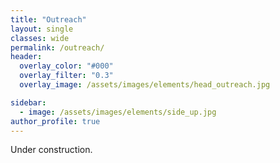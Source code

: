 ```yaml
---
title: "Outreach"
layout: single
classes: wide
permalink: /outreach/
header:
  overlay_color: "#000"
  overlay_filter: "0.3"
  overlay_image: /assets/images/elements/head_outreach.jpg

sidebar:
  - image: /assets/images/elements/side_up.jpg
author_profile: true
---
```


Under construction.
